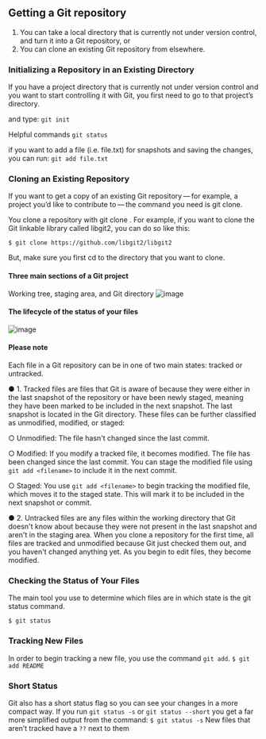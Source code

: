 ## Getting a Git repository
1. You can take a local directory that is currently not under version control, and turn it into a Git repository, or
2. You can clone an existing Git repository from elsewhere.
### Initializing a Repository in an Existing Directory
If you have a project directory that is currently not under version control and you want to start controlling it with Git, you first need to go to that project’s directory.

and type:  ```git init```

Helpful commands
```git status```

if you want to add a file (i.e. file.txt) for snapshots and saving the changes, you can run: ```git add file.txt```

### Cloning an Existing Repository
If you want to get a copy of an existing Git repository — for example, a project you’d like to contribute to — the command you need is git clone.

You clone a repository with git clone . For example, if you want to clone the Git linkable library called libgit2, you can do so like this:

```$ git clone https://github.com/libgit2/libgit2```

But, make sure you first cd to the directory that you want to clone.

#### Three main sections of a Git project 
Working tree, staging area, and Git directory
![image](https://github.com/user-attachments/assets/cc99537b-82bd-46fd-96fe-8362c064691a)


#### The lifecycle of the status of your files
![image](https://github.com/user-attachments/assets/08763e5e-73f9-4a81-8340-8820e5e398d2)

#### Please note

Each file in a Git repository can be in one of two main states: tracked or untracked.

● 1. Tracked files are files that Git is aware of because they were either in the last snapshot of the repository or have been newly staged, meaning they have been marked to be included in the next snapshot. The last snapshot is located in the Git directory. These files can be further classified as unmodified, modified, or staged:

○ Unmodified: The file hasn't changed since the last commit.

○ Modified: If you modify a tracked file, it becomes modified. The file has been changed since the last commit. You can stage the modified file using ```git add <filename>``` to include it in the next commit.

○ Staged: You use ```git add <filename>``` to begin tracking the modified file, which moves it to the staged state. This will mark it to be included in the next snapshot or commit. 

● 2. Untracked files are any files within the working directory that Git doesn't know about because they were not present in the last snapshot and aren't in the staging area. When you clone a repository for the first time, all files are tracked and unmodified because Git just checked them out, and you haven't changed anything yet. As you begin to edit files, they become modified.


### Checking the Status of Your Files
The main tool you use to determine which files are in which state is the git status command.

```$ git status```

### Tracking New Files
In order to begin tracking a new file, you use the command ```git add```.
```$ git add README```
### Short Status
Git also has a short status flag so you can see your changes in a more compact way. If you run ```git status -s``` or ```git status --short``` you get a far more simplified output from the command:
```$ git status -s```
New files that aren’t tracked have a ```??``` next to them
